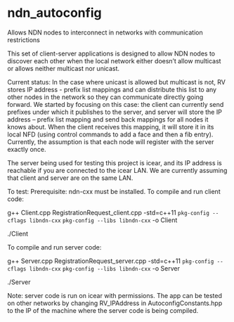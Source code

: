 # ndn_autoconfig
Allows NDN nodes to interconnect in networks with communication restrictions

This set of client-server applications is designed to allow NDN nodes to discover each other when the local network either doesn’t allow multicast or allows neither multicast nor unicast. 

Current status: In the case where unicast is allowed but multicast is not, RV stores IP address - prefix list mappings and can distribute this list to any other nodes in the network so they can communicate directly going forward. We started by focusing on this case: the client can currently send prefixes under which it publishes to the server, and server will store the IP address – prefix list mapping and send back mappings for all nodes it knows about. When the client receives this mapping, it will store it in its local NFD (using control commands to add a face and then a fib entry). Currently, the assumption is that each node will register with the server exactly once. 

The server being used for testing this project is icear, and its IP address is reachable if you are connected to the icear LAN. We are currently assuming that client and server are on the same LAN.

To test:
Prerequisite: ndn-cxx must be installed.
To compile and run client code:

g++ Client.cpp RegistrationRequest_client.cpp -std=c++11 `pkg-config --cflags libndn-cxx` `pkg-config --libs libndn-cxx` -o Client

./Client

To compile and run server code:

g++ Server.cpp RegistrationRequest_server.cpp -std=c++11 `pkg-config --cflags libndn-cxx` `pkg-config --libs libndn-cxx` -o Server

./Server

Note: server code is run on icear with permissions. The app can be tested on other networks by changing RV_IPAddress in AutoconfigConstants.hpp to the IP of the machine where the server code is being compiled. 
